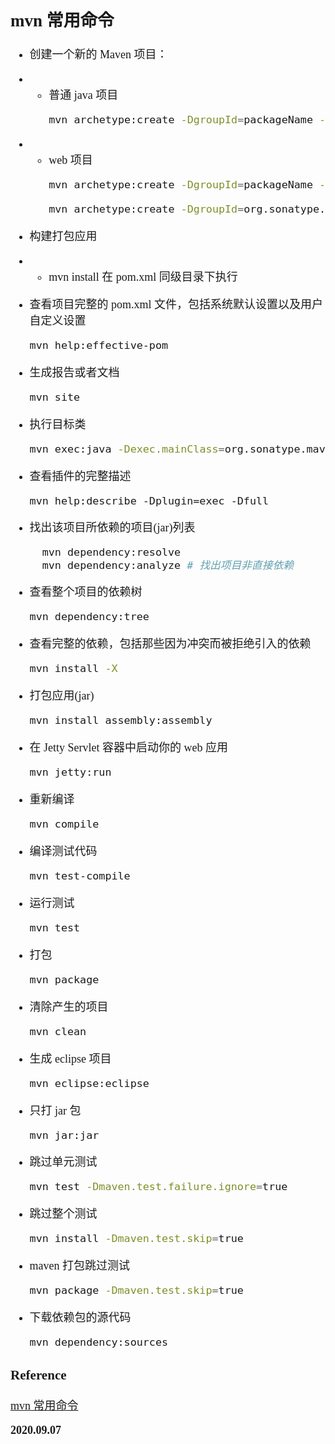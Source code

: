 <font size=4 face='楷体'>

## mvn 常用命令

- 创建一个新的 Maven 项目：
- - 普通 java 项目
    ```bash
    mvn archetype:create -DgroupId=packageName -DartifactId=projectName
    ```
- - web 项目
    ```bash
    mvn archetype:create -DgroupId=packageName -DartifactId=webappName -DarchetypeArtifactId=maven-archetype-webapp
    ```
    ```bash
    mvn archetype:create -DgroupId=org.sonatype.mavenbook.ch3 -DartifactId=simple -DpackageName=org.sonatype.mavenbook
    ```

- 构建打包应用
- - mvn install
    在 pom.xml 同级目录下执行

- 查看项目完整的 pom.xml 文件，包括系统默认设置以及用户自定义设置
  ```bash
  mvn help:effective-pom
  ```
- 生成报告或者文档
  ```bash
  mvn site
  ```
- 执行目标类
  ```bash
  mvn exec:java -Dexec.mainClass=org.sonatype.mavenbook.weather.Main
  ```
- 查看插件的完整描述
  ```
  mvn help:describe -Dplugin=exec -Dfull
  ```
- 找出该项目所依赖的项目(jar)列表
  ```bash
    mvn dependency:resolve
    mvn dependency:analyze # 找出项目非直接依赖
  ```
- 查看整个项目的依赖树
  ```bash
  mvn dependency:tree
  ```
- 查看完整的依赖，包括那些因为冲突而被拒绝引入的依赖
  ```bash
  mvn install -X
  ```
- 打包应用(jar)
  ```bash
  mvn install assembly:assembly
  ```
- 在 Jetty Servlet 容器中启动你的 web 应用
  ```bash
  mvn jetty:run
  ```
- 重新编译
  ```bash
  mvn compile
  ```
- 编译测试代码
  ```bash
  mvn test-compile
  ```
- 运行测试
  ```bash
  mvn test
  ```
- 打包
  ```bash
  mvn package
  ```
- 清除产生的项目
  ```bash
  mvn clean
  ```
- 生成 eclipse 项目
  ```bash
  mvn eclipse:eclipse
  ```
- 只打 jar 包
  ```bash
  mvn jar:jar
  ```
- 跳过单元测试
  ```bash
  mvn test -Dmaven.test.failure.ignore=true
  ```
- 跳过整个测试
  ```bash
  mvn install -Dmaven.test.skip=true
  ```
- maven 打包跳过测试
  ```bash
  mvn package -Dmaven.test.skip=true
  ```
- 下载依赖包的源代码
  ```bash
  mvn dependency:sources
  ```

### Reference

[mvn 常用命令](https://www.jianshu.com/p/ee7bc34d7ccc)

**2020.09.07**
